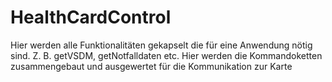 # HealthCardControl

Hier werden alle Funktionalitäten gekapselt die für eine Anwendung nötig sind. Z. B. getVSDM, getNotfalldaten etc. Hier werden die Kommandoketten zusammengebaut und ausgewertet für die Kommunikation zur Karte